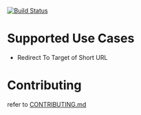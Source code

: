 [![Build Status](https://travis-ci.org/urlable/redirect-api.svg?branch=master)](https://travis-ci.org/urlable/redirect-api)

# Supported Use Cases
- Redirect To Target of Short URL

# Contributing

refer to [CONTRIBUTING.md](CONTRIBUTING.md)